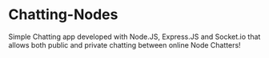 # Chatting-Nodes
Simple Chatting app developed with Node.JS, Express.JS and Socket.io that allows both public and private chatting between online Node Chatters!

